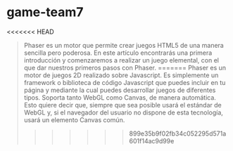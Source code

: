 # game-team7

<<<<<<< HEAD
>Phaser es un motor que permite crear juegos HTML5 de una manera sencilla pero poderosa. En este artículo encontrarás una primera introducción y comenzaremos a realizar un juego elemental, con el que dar nuestros primeros pasos con Phaser.
=======
>Phaser es un motor de juegos 2D realizado sobre Javascript. Es simplemente un framework o biblioteca de código Javascript que puedes incluir en tu página y mediante la cual puedes desarrollar juegos de diferentes tipos. Soporta tanto WebGL como Canvas, de manera automática. Esto quiere decir que, siempre que sea posible usará el estándar de WebGL y, si el navegador del usuario no dispone de esta tecnología, usará un elemento Canvas común.
>>>>>>> 899e35b9f02fb34c052295d571a601f14ac9d99e
